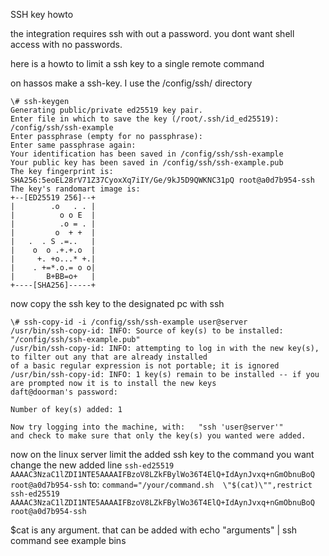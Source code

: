 SSH key howto

the integration requires ssh with out a password. 
you dont want shell access with no passwords.

here is a howto to limit a ssh key to a single remote command

on hassos make a ssh-key. I use the /config/ssh/ directory

```
\# ssh-keygen
Generating public/private ed25519 key pair.
Enter file in which to save the key (/root/.ssh/id_ed25519): /config/ssh/ssh-example
Enter passphrase (empty for no passphrase): 
Enter same passphrase again: 
Your identification has been saved in /config/ssh/ssh-example
Your public key has been saved in /config/ssh/ssh-example.pub
The key fingerprint is:
SHA256:5eoEL28rV71Z37CyoxXq7iIY/Ge/9kJ5D9QWKNC31pQ root@a0d7b954-ssh
The key's randomart image is:
+--[ED25519 256]--+
|        .o   . . |
|          o o E  |
|          .o = . |
|         o  + +  |
|   .  . S .=..   |
|    o  o .+.+.o  |
|     +. +o...* +.|
|    . +=*.o.= o o|
|       B+BB=o+   |
+----[SHA256]-----+
```

now copy the ssh key to the designated pc with ssh

```
\# ssh-copy-id -i /config/ssh/ssh-example user@server
/usr/bin/ssh-copy-id: INFO: Source of key(s) to be installed: "/config/ssh/ssh-example.pub"
/usr/bin/ssh-copy-id: INFO: attempting to log in with the new key(s), to filter out any that are already installed
of a basic regular expression is not portable; it is ignored
/usr/bin/ssh-copy-id: INFO: 1 key(s) remain to be installed -- if you are prompted now it is to install the new keys
daft@doorman's password: 

Number of key(s) added: 1

Now try logging into the machine, with:   "ssh 'user@server'"
and check to make sure that only the key(s) you wanted were added.
```

now on the linux server limit the added ssh key to the command you want
change the new added line `ssh-ed25519 AAAAC3NzaC1lZDI1NTE5AAAAIFBzoV8LZkFBylWo36T4ElQ+IdAynJvxq+nGmObnuBoQ root@a0d7b954-ssh`
to: `command="/your/command.sh  \"$(cat)\"",restrict ssh-ed25519 AAAAC3NzaC1lZDI1NTE5AAAAIFBzoV8LZkFBylWo36T4ElQ+IdAynJvxq+nGmObnuBoQ root@a0d7b954-ssh`

$cat is any argument. that can be added with echo "arguments" | ssh command see example bins



